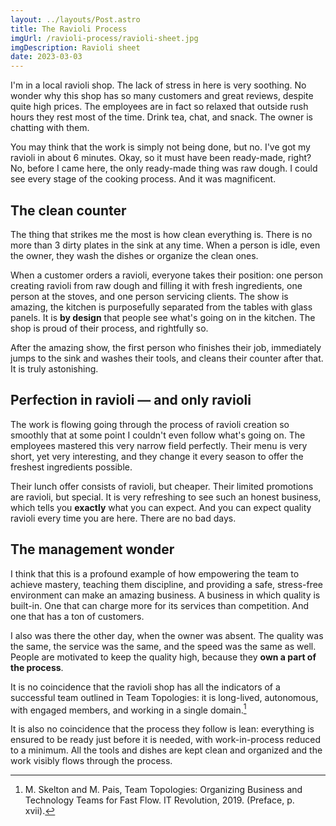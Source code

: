 ```yaml
---
layout: ../layouts/Post.astro
title: The Ravioli Process
imgUrl: /ravioli-process/ravioli-sheet.jpg
imgDescription: Ravioli sheet
date: 2023-03-03
---
```


I'm in a local ravioli shop.
The lack of stress in here is very soothing.
No wonder why this shop has so many customers and great reviews,
despite quite high prices.
The employees are in fact so relaxed
that outside rush hours they rest most of the time.
Drink tea, chat, and snack.
The owner is chatting with them.

You may think that the work is simply not being done, but no.
I've got my ravioli in about 6 minutes.
Okay, so it must have been ready-made, right?
No, before I came here, the only ready-made thing was raw dough.
I could see every stage of the cooking process.
And it was magnificent.

## The clean counter

The thing that strikes me the most is how clean everything is.
There is no more than 3 dirty plates in the sink at any time.
When a person is idle, even the owner,
they wash the dishes or organize the clean ones.

When a customer orders a ravioli, everyone takes their position:
one person creating ravioli from raw dough
and filling it with fresh ingredients,
one person at the stoves,
and one person servicing clients.
The show is amazing,
the kitchen is purposefully separated
from the tables with glass panels.
It is **by design** that people see what's going on in the kitchen.
The shop is proud of their process, and rightfully so.

After the amazing show, the first person who finishes their job,
immediately jumps to the sink and washes their tools,
and cleans their counter after that.
It is truly astonishing.

## Perfection in ravioli — and only ravioli

The work is flowing going through the process
of ravioli creation so smoothly that at some point
I couldn't even follow what's going on.
The employees mastered this very narrow field perfectly.
Their menu is very short, yet very interesting,
and they change it every season
to offer the freshest ingredients possible.

Their lunch offer consists of ravioli, but cheaper.
Their limited promotions are ravioli, but special.
It is very refreshing to see such an honest business,
which tells you **exactly** what you can expect.
And you can expect quality ravioli every time you are here.
There are no bad days.

## The management wonder

I think that this is a profound example
of how empowering the team to achieve mastery,
teaching them discipline, and providing a safe,
stress-free environment can make an amazing business.
A business in which quality is built-in.
One that can charge more for its services than competition.
And one that has a ton of customers.

I also was there the other day, when the owner was absent.
The quality was the same, the service was the same,
and the speed was the same as well.
People are motivated to keep the quality high,
because they **own a part of the process**.

It is no coincidence that the ravioli shop
has all the indicators of a successful team
outlined in Team Topologies:
it is long-lived, autonomous, with engaged members,
and working in a single domain.[^long-lived-team]

It is also no coincidence that the process they follow is lean:
everything is ensured to be ready just before it is needed,
with work-in-process reduced to a minimum.
All the tools and dishes are kept clean and organized
and the work visibly flows through the process.

[^long-lived-team]: M. Skelton and M. Pais, Team Topologies: Organizing Business and Technology Teams for Fast Flow. IT Revolution, 2019. (Preface, p. xvii).
